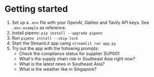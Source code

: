 # Getting started
1. Set up a `.env` file with your OpenAI, Galileo and Tavily API keys. See `.env.example` as reference.
2. Install pipenv: `pip install --upgrade pipenv`
3. Run `pipenv install --skip-lock`
4. Start the StreamLit app using `streamlit run app.py`
5. Try out the app with the following prompts:
    - Check the compliance status for supplier SUP001
    - What's the supply chain risk in Southeast Asia right now?
    - What is the latest news in Southeast Asia?
    - What is the weather like in Singapore?

